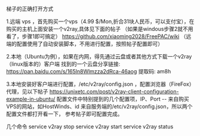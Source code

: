 梯子的正确打开方式

1.远端 vps ，首先购买一个vps（4.99 $/Mon,折合31块人民币，可以支付宝），在购买的主机上面安装一个v2ray,具体见下面的帖子
（如果是windous步骤2就不用看了，步骤1即可搞定）
https://github.com/xiaoming2028/FreePAC/wiki
（远端的配置使用了自动安装脚本，不用进行配置，按照帖子配置即可）

2.本地（Ubuntu为例），如果在内网，得先通过云盘或者其他方式下载一个v2ray（linux版本的）客户端
找到的一个云盘分享链接: https://pan.baidu.com/s/165ln8Wlmzza2dRca-46aog 提取码: am8h

3.本地安装好客户端进行配置，/etc/v2ray/config.json ，配置浏览器（FireFox）代理，见以下帖子
https://unixetc.com/post/v2ray-client-configuration-example-in-ubuntu/
配置文件中特别提到的几个配置项，IP、Port -- 来自购买VPS的网站，如HostWinds、id 来自服务端的/etc/v2ray/config.json，所以两个配置文件都打开看一下，
参考帖子即可配置完成。


几个命令
service v2ray stop
service v2ray start
service v2ray status

